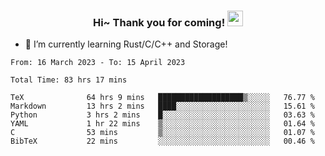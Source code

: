 <h3 align="center">
    Hi~ Thank you for coming!
    <img src="https://media.giphy.com/media/hvRJCLFzcasrR4ia7z/giphy.gif" width="25px">
</h3>

<!--
**pineapple-man/pineapple-man** is a ✨ _special_ ✨ repository because its `README.md` (this file) appears on your GitHub profile.

Here are some ideas to get you started:
- 🔭 I’m currently working on ...
- 🤔 I’m looking for help with ...
- 💬 Ask me about ...
- 📫 How to reach me: ...
- 😄 Pronouns: ...
- ⚡ Fun fact: 
- 👯 I’m looking to collaborate on kubernetes
-->
- 🌱 I’m currently learning Rust/C/C++ and Storage!

<!--START_SECTION:waka-->

```text
From: 16 March 2023 - To: 15 April 2023

Total Time: 83 hrs 17 mins

TeX              64 hrs 9 mins   ███████████████████▒░░░░░   76.77 %
Markdown         13 hrs 2 mins   ████░░░░░░░░░░░░░░░░░░░░░   15.61 %
Python           3 hrs 2 mins    █░░░░░░░░░░░░░░░░░░░░░░░░   03.63 %
YAML             1 hr 22 mins    ▒░░░░░░░░░░░░░░░░░░░░░░░░   01.64 %
C                53 mins         ▒░░░░░░░░░░░░░░░░░░░░░░░░   01.07 %
BibTeX           22 mins         ░░░░░░░░░░░░░░░░░░░░░░░░░   00.46 %
```

<!--END_SECTION:waka-->

